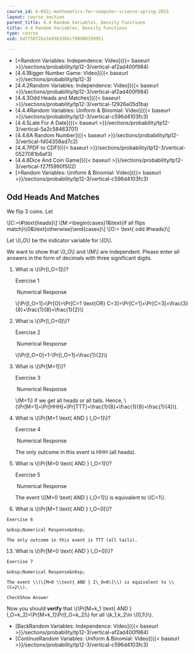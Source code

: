 ```yaml
---
course_id: 6-042j-mathematics-for-computer-science-spring-2015
layout: course_section
parent_title: 4.4 Random Variables, Density Functions
title: 4.4 Random Variables, Density Functions
type: course
uid: 5d7758f26a3a9363385cf88d08150951

---
```


*   [<Random Variables: Independence: Video]({{< baseurl >}}/sections/probability/tp12-3/vertical-af2ad400f984)
*   [4.4.1Bigger Number Game: Video]({{< baseurl >}}/sections/probability/tp12-3)
*   [4.4.2Random Variables: Independence: Video]({{< baseurl >}}/sections/probability/tp12-3/vertical-af2ad400f984)
*   [4.4.3Odd Heads and Matches]({{< baseurl >}}/sections/probability/tp12-3/vertical-12926a05d1ba)
*   [4.4.4Random Variables: Uniform & Binomial: Video]({{< baseurl >}}/sections/probability/tp12-3/vertical-c596d4103fc3)
*   [4.4.5Late For A Date]({{< baseurl >}}/sections/probability/tp12-3/vertical-5a2c58463701)
*   [4.4.6A Random Number]({{< baseurl >}}/sections/probability/tp12-3/vertical-fd04358ad7c2)
*   [4.4.7PDF to CDF]({{< baseurl >}}/sections/probability/tp12-3/vertical-0527081b6af3)
*   [4.4.8Dice And Coin Game]({{< baseurl >}}/sections/probability/tp12-3/vertical-f27f5990f502)
*   [\>Random Variables: Uniform & Binomial: Video]({{< baseurl >}}/sections/probability/tp12-3/vertical-c596d4103fc3)

Odd Heads And Matches
---------------------

  

We flip 3 coins. Let

\\\[C:=\\#\\text{heads}\\\] \\\[M:=\\begin{cases}1&\\text{if all flips match}\\\\0&\\text{otherwise}\\end{cases}\\\] \\\[O:= \\text{ odd #heads}\\\]

Let \\(I\_O\\) be the indicator variable for \\(O\\).

We want to show that \\(I\_O\\) and \\(M\\) are independent. Please enter all answers in the form of decimals with three significant digits.

1.  What is \\(\\Pr\[I\_O=1\]\\)?
    
    Exercise 1
    
    &nbsp;Numerical Response&nbsp;
    
    \\(\\Pr\[I\_O=1\]=\\Pr\[O\]=\\Pr\[C=1 \\text{OR} C=3\]=\\Pr\[C=1\]+\\Pr\[C=3\]=\\frac{3}{8}+\\frac{1}{8}=\\frac{1}{2}\\)
    
  
3.  What is \\(\\Pr\[I\_O=0\]\\)?
    
    Exercise 2
    
    &nbsp;Numerical Response&nbsp;
    
    \\(\\Pr\[I\_O=0\]=1-\\Pr\[I\_O=1\]=\\frac{1}{2}\\)
    
  
5.  What is \\(\\Pr\[M=1\]\\)?
    
    Exercise 3
    
    &nbsp;Numerical Response&nbsp;
    
    \\(M=1\\) if we get all heads or all tails. Hence, \\(\\Pr\[M=1\]=\\Pr\[HHH\]+\\Pr\[TTT\]=\\frac{1}{8}+\\frac{1}{8}=\\frac{1}{4}\\).
    
  
7.  What is \\(\\Pr\[M=1 \\text{ AND } I\_O=1\]\\)?
    
    Exercise 4
    
    &nbsp;Numerical Response&nbsp;
    
    The only outcome in this event is HHH (all heads).
    
  
9.  What is \\(\\Pr\[M=0 \\text{ AND } I\_O=1\]\\)?
    
    Exercise 5
    
    &nbsp;Numerical Response&nbsp;
    
    The event \\(\[M=0 \\text{ AND } I\_O=1\]\\) is equivalent to \\(C=1\\).
    
  
11.  What is \\(\\Pr\[M=1 \\text{ AND } I\_O=0\]\\)?
    
    Exercise 6
    
    &nbsp;Numerical Response&nbsp;
    
    The only outcome in this event is TTT (all tails).
    
  
13.  What is \\(\\Pr\[M=0 \\text{ AND } I\_O=0\]\\)?
    
    Exercise 7
    
    &nbsp;Numerical Response&nbsp;
    
    The event \\(\[M=0 \\text{ AND } I\_O=0\]\\) is equivalent to \\(C=2\\).
    
    CheckShow Answer
    

Now you should **verify** that \\(\\Pr\[M=k\_1 \\text{ AND } I\_O=k\_2\]=\\Pr\[M=k\_1\]\\Pr\[I\_O=k\_2\]\\) for all \\(k\_1,k\_2\\in \\{0,1\\}\\).

*   [BackRandom Variables: Independence: Video]({{< baseurl >}}/sections/probability/tp12-3/vertical-af2ad400f984)
*   [ContinueRandom Variables: Uniform & Binomial: Video]({{< baseurl >}}/sections/probability/tp12-3/vertical-c596d4103fc3)